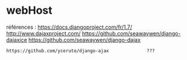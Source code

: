 webHost
=======

références :
	https://docs.djangoproject.com/fr/1.7/
	http://www.dajaxproject.com/
	https://github.com/seawaywen/django-dajaxice
	https://github.com/seawaywen/django-dajax
	
	https://github.com/yceruto/django-ajax				???